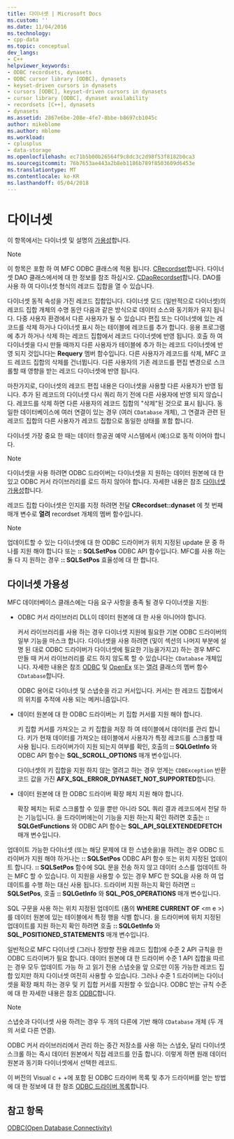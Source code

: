 ```yaml
---
title: 다이너셋 | Microsoft Docs
ms.custom: ''
ms.date: 11/04/2016
ms.technology:
- cpp-data
ms.topic: conceptual
dev_langs:
- C++
helpviewer_keywords:
- ODBC recordsets, dynasets
- ODBC cursor library [ODBC], dynasets
- keyset-driven cursors in dynasets
- cursors [ODBC], keyset-driven cursors in dynasets
- cursor library [ODBC], dynaset availability
- recordsets [C++], dynasets
- dynasets
ms.assetid: 2867e6be-208e-4fe7-8bbe-b8697cb1045c
author: mikeblome
ms.author: mblome
ms.workload:
- cplusplus
- data-storage
ms.openlocfilehash: ec71b5b00b26564f9c8dc3c2d98f53f8182b0ca3
ms.sourcegitcommit: 76b7653ae443a2b8eb1186b789f8503609d6453e
ms.translationtype: MT
ms.contentlocale: ko-KR
ms.lasthandoff: 05/04/2018
---
```

# <a name="dynaset"></a>다이너셋
이 항목에서는 다이너셋 및 설명의 [가용성](#_core_availability_of_dynasets)합니다.  
  
> [!NOTE]
>  이 항목은 포함 하 여 MFC ODBC 클래스에 적용 됩니다. [CRecordset](../../mfc/reference/crecordset-class.md)합니다. 다이너셋 DAO 클래스에서에 대 한 정보를 참조 하십시오. [CDaoRecordset](../../mfc/reference/cdaorecordset-class.md)합니다. DAO를 사용 하 여 다이너셋 형식의 레코드 집합을 열 수 있습니다.  
  
 다이너셋 동적 속성을 가진 레코드 집합입니다. 다이너셋 모드 (일반적으로 다이너셋)의 레코드 집합 개체의 수명 동안 다음과 같은 방식으로 데이터 소스와 동기화가 유지 됩니다. 다중 사용자 환경에서 다른 사용자가 될 수 있습니다 편집 또는 다이너셋에 있는 레코드를 삭제 하거나 다이너셋 표시 하는 테이블에 레코드를 추가 합니다. 응용 프로그램에 추가 하거나 삭제 하는 레코드 집합에서 레코드 다이너셋에 반영 됩니다. 호출 하 여 다이너셋을 다시 만들 때까지 다른 사용자가 테이블에 추가 하는 레코드 다이너셋에 반영 되지 것입니다는 **Requery** 멤버 함수입니다. 다른 사용자가 레코드를 삭제, MFC 코드 레코드 집합의 삭제를 건너뜁니다. 다른 사용자의 기존 레코드를 편집 변경으로 스크롤할 때 영향을 받는 레코드 다이너셋에 반영 됩니다.  
  
 마찬가지로, 다이너셋의 레코드 편집 내용은 다이너셋을 사용할 다른 사용자가 반영 됩니다. 추가 된 레코드의 다이너셋 다시 쿼리 하기 전에 다른 사용자에 반영 되지 않습니다. 레코드를 삭제 하면 다른 사용자의 레코드 집합의 "삭제"된 것으로 표시 됩니다. 동일한 데이터베이스에 여러 연결이 있는 경우 (여러 `CDatabase` 개체), 그 연결과 관련 된 레코드 집합의 다른 사용자가 레코드 집합으로 동일한 상태를 포함 합니다.  
  
 다이너셋 가장 중요 한 때는 데이터 항공권 예약 시스템에서 (예:)으로 동적 이어야 합니다.  
  
> [!NOTE]
>  다이너셋을 사용 하려면 ODBC 드라이버는 다이너셋을 지 원하는 데이터 원본에 대 한 있고 ODBC 커서 라이브러리를 로드 하지 않아야 합니다. 자세한 내용은 참조 [다이너셋 가용성](#_core_availability_of_dynasets)합니다.  
  
 레코드 집합 다이너셋은 인지를 지정 하려면 전달 **CRecordset::dynaset** 에 첫 번째 매개 변수로 **열려** recordset 개체의 멤버 함수입니다.  
  
> [!NOTE]
>  업데이트할 수 있는 다이너셋에 대 한 ODBC 드라이버가 위치 지정된 update 문 중 하나를 지원 해야 합니다 또는 **:: SQLSetPos** ODBC API 함수입니다. MFC를 사용 하는 둘 다 지 원하는 경우 **:: SQLSetPos** 효율성에 대 한 합니다.  
  
##  <a name="_core_availability_of_dynasets"></a> 다이너셋 가용성  
 MFC 데이터베이스 클래스에는 다음 요구 사항을 충족 될 경우 다이너셋을 지원:  
  
-   ODBC 커서 라이브러리 DLL이 데이터 원본에 대 한 사용 아니어야 합니다.  
  
     커서 라이브러리를 사용 하는 경우 다이너셋 지원에 필요한 기본 ODBC 드라이버의 일부 기능을 마스크 합니다. 다이너셋을 사용 하려면 (및이 섹션의 나머지 부분에 설명 된 대로 ODBC 드라이버가 다이너셋에 필요한 기능을가지고) 하는 경우 MFC 만들 때 커서 라이브러리를 로드 하지 않도록 할 수 있습니다는 `CDatabase` 개체입니다. 자세한 내용은 참조 [ODBC](../../data/odbc/odbc-basics.md) 및 [OpenEx](../../mfc/reference/cdatabase-class.md#openex) 또는 [열려](../../mfc/reference/cdatabase-class.md#open) 클래스의 멤버 함수 `CDatabase`합니다.  
  
     ODBC 용어로 다이너셋 및 스냅숏을 라고 커서입니다. 커서는 한 레코드 집합에서의 위치를 추적에 사용 되는 메커니즘입니다.  
  
-   데이터 원본에 대 한 ODBC 드라이버는 키 집합 커서를 지원 해야 합니다.  
  
     키 집합 커서를 가져오는 고 키 집합을 저장 하 여 테이블에서 데이터를 관리 합니다. 키가 현재 데이터를 가져오는 테이블에서 사용자가 특정 레코드를 스크롤할 때 사용 됩니다. 드라이버가이 지원 되는지 여부를 확인, 호출의 **:: SQLGetInfo** 와 ODBC API 함수는 **SQL_SCROLL_OPTIONS** 매개 변수입니다.  
  
     다이너셋의 키 집합을 지원 하지 않는 열려고 하는 경우 얻게는 `CDBException` 반환 코드 값을 가진 **AFX_SQL_ERROR_DYNASET_NOT_SUPPORTED**합니다.  
  
-   데이터 원본에 대 한 ODBC 드라이버 확장 페치 지원 해야 합니다.  
  
     확장 페치는 뒤로 스크롤할 수 있을 뿐만 아니라 SQL 쿼리 결과 레코드에서 전달 하는 기능입니다. 을 드라이버에는이 기능을 지원 하는지 확인 하려면 호출는 **:: SQLGetFunctions** 와 ODBC API 함수는 **SQL_API_SQLEXTENDEDFETCH** 매개 변수입니다.  
  
 업데이트 가능한 다이너셋 (또는 해당 문제에 대 한 스냅숏을)을 하려는 경우 ODBC 드라이버가 지원 해야 하거나는 **:: SQLSetPos** ODBC API 함수 또는 위치 지정된 업데이트 합니다. **:: SQLSetPos** 함수에 SQL 문을 전송 하지 않고 데이터 소스를 업데이트 하는 MFC 할 수 있습니다. 이 지원을 사용할 수 있는 경우 MFC 한 SQL을 사용 하 여 업데이트를 수행 하는 대신 사용 됩니다. 드라이버 지원 하는지 확인 하려면 **:: SQLSetPos**, 호출 **:: SQLGetInfo** 와 **SQL_POS_OPERATIONS** 매개 변수입니다.  
  
 SQL 구문을 사용 하는 위치 지정된 업데이트 (폼의 **WHERE CURRENT OF** \<m e >)를 데이터 원본에 있는 테이블에서 특정 행을 식별 합니다. 을 드라이버에 위치 지정된 업데이트를 지원 하는지 확인 하려면 호출 **:: SQLGetInfo** 와 **SQL_POSITIONED_STATEMENTS** 매개 변수입니다.  
  
 일반적으로 MFC 다이너셋 (그러나 정방향 전용 레코드 집합)에 수준 2 API 규칙을 한 ODBC 드라이버가 필요 합니다. 데이터 원본에 대 한 드라이버 수준 1 API 집합을 따르는 경우 모두 업데이트 가능 하 고 읽기 전용 스냅숏을 앞 으로만 이동 가능한 레코드 집합 있지만 하지 다이너셋 여전히 사용할 수 있습니다. 그러나 수준 1 드라이버는 다이너셋을 확장 패치 하는 경우 및 키 집합 커서를 지원할 수 있습니다. ODBC 받는 규칙 수준에 대 한 자세한 내용은 참조 [ODBC](../../data/odbc/odbc-basics.md)합니다.  
  
> [!NOTE]
>  스냅숏과 다이너셋 사용 하려는 경우 두 개의 다른에 기반 해야 `CDatabase` 개체 (두 개의 서로 다른 연결).  
  
 ODBC 커서 라이브러리에서 관리 하는 중간 저장소를 사용 하는 스냅숏, 달리 다이너셋 스크롤 하는 즉시 데이터 원본에서 직접 레코드를 인출 합니다. 이렇게 하면 원래 데이터 원본과 동기화 다이너셋에서 선택한 레코드.  
  
 이 버전의 Visual c + +에 포함 된 ODBC 드라이버 목록 및 추가 드라이버를 얻는 방법에 대 한 정보에 대 한 참조 [ODBC 드라이버 목록](../../data/odbc/odbc-driver-list.md)합니다.  
  
## <a name="see-also"></a>참고 항목  
 [ODBC(Open Database Connectivity)](../../data/odbc/open-database-connectivity-odbc.md)